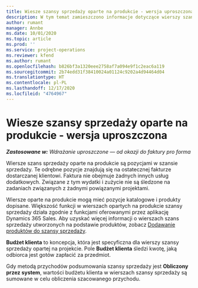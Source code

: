 ```yaml
---
title: Wiesze szansy sprzedaży oparte na produkcie - wersja uproszczona
description: W tym temat zamieszczono informacje dotyczące wierszy szansy sprzedaży opartych na produkcie w Project Operations.
author: rumant
manager: Annbe
ms.date: 10/01/2020
ms.topic: article
ms.prod: ''
ms.service: project-operations
ms.reviewer: kfend
ms.author: rumant
ms.openlocfilehash: b826bf3a1320eee2758af7a094e9f1c2eac6a119
ms.sourcegitcommit: 2b74edd31f38410024a01124c9202a4d94464d04
ms.translationtype: HT
ms.contentlocale: pl-PL
ms.lasthandoff: 12/17/2020
ms.locfileid: "4764967"
---
```

# <a name="product-based-opportunity-lines---lite"></a>Wiesze szansy sprzedaży oparte na produkcie - wersja uproszczona

_**Zastosowane w:** Wdrażanie uproszczone — od okazji do faktury pro forma_

Wiersze szans sprzedaży oparte na produkcie są pozycjami w szansie sprzedaży. Te odrębne pozycje znajdują się na ostatecznej fakturze dostarczanej klientowi. Faktura nie obejmuje żadnych innych usług dodatkowych. Związane z tym wydatki i zużycie nie są śledzone na zadaniach związanych z żadnymi powiązanymi projektami.

Wiersze oparte na produkcie mogą mieć pozycje katalogowe i produkty dopisane. Większość funkcji w wierszach opartych na produkcie szansy sprzedaży działa zgodnie z funkcjami oferowanymi przez aplikację Dynamics 365 Sales. Aby uzyskać więcej informacji o wierszach szans sprzedaży utworzonych na podstawie produktów, zobacz [Dodawanie produktów do szansy sprzedaży](https://docs.microsoft.com/dynamics365/sales-enterprise/add-products-opportunity).

**Budżet klienta** to koncepcja, która jest specyficzna dla wierszy szansy sprzedaży opartej na projekcie. Pole **Budżet klienta** śledzi kwotę, jaką odbiorca jest gotów zapłacić za przedmiot.

Gdy metodą przychodów podsumowania szansy sprzedaży jest **Obliczony przez system**, wartości budżetu klienta w wierszach szansy sprzedaży są sumowane w celu obliczenia szacowanego przychodu. 

